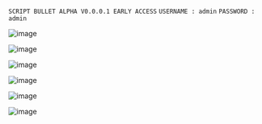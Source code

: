 `SCRIPT BULLET ALPHA V0.0.0.1 EARLY ACCESS`
`USERNAME : admin`
`PASSWORD : admin`

![image](https://user-images.githubusercontent.com/106864876/222274565-dc364392-22e4-4de9-b5ed-1bcd4677a21d.png)

![image](https://user-images.githubusercontent.com/106864876/222274626-1839fada-07cf-4585-a839-77688dba1708.png)

![image](https://user-images.githubusercontent.com/106864876/228974242-a448bc77-4b20-433d-82f6-6897bcdb91ca.png)

![image](https://user-images.githubusercontent.com/106864876/222274797-97e24329-45cd-4971-890d-0b1aba89ac65.png)

![image](https://user-images.githubusercontent.com/106864876/222274849-d272fee0-4f03-4c5a-ae20-bdbc64f85b0e.png)

![image](https://user-images.githubusercontent.com/106864876/222274878-d97e9a60-34b5-47a5-bfca-4753fe7ea01b.png)
